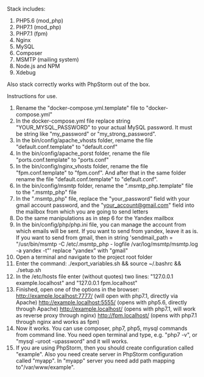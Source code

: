 Stack includes: 
1. PHP5.6 (mod_php)
2. PHP7.1 (mod_php)
3. PHP7.1 (fpm)
4. Nginx
5. MySQL
6. Composer
7. MSMTP (mailing system)
8. Node.js and NPM
9. Xdebug

Also stack correctly works with PhpStorm out of the box.

Instructions for use.
1. Rename the "docker-compose.yml.template" file to "docker-compose.yml"
2. In the docker-compose.yml file replace string "YOUR_MYSQL_PASSWORD" to your actual MySQL password. It must be string like "my_password" or "my_strong_password".
3. In the bin/config/apache_vhosts folder, rename the file "default.conf.template" to "default.conf"
4. In the bin/сonfig/apache_porst folder, rename the file "ports.conf.template" to "ports.conf"
5. In the bin/config/nginx_vhosts folder, rename the file "fpm.conf.template" to "fpm.conf". And after that in the same folder rename the file "default.conf.template" to "default.conf".
6. In the bin/config/msmtp folder, rename the ".msmtp_php.template" file to the ".msmtp_php" file
7. In the ".msmtp_php" file, replace the "your_password" field with your gmail account password, and the "your_account@gmail.com" field into the mailbox from which you are going to send letters
8. Do the same manipulations as in step 6 for the Yandex mailbox
9. In the bin/config/php/php.ini file, you can manage the account from which emails will be sent. If you want to send from yandex, leave it as is. If you want to send from gmail, then in string 'sendmail_path = "/usr/bin/msmtp -C /etc/.msmtp_php - logfile /var/log/msmtp/msmtp.log -a yandex -t"' replace "yandex" with "gmail"
10. Open a terminal and navigate to the project root folder
11. Enter the command: ./export_variables.sh && source ~/.bashrc && ./setup.sh
12. In the /etc/hosts file enter (without quotes) two lines:
    "127.0.0.1 example.localhost" and 
    "127.0.0.1 fpm.localhost" 
13. Finished, open one of the options in the browser:
	http://example.localhost:7777/ (will open with php7.1, directly via Apache)
	http://example.localhost:5555/ (opens with php5.6, directly through Apache)
	http://example.localhost/ (opens with php7.1, will work as reverse proxy through nginx)
	http://fpm.localhost/ (opens with php7.1 through nginx and works as fpm)
14. Now it works. You can use composer, php7, php5, mysql commands from command line. You need open terminal and type, e.g. "php7 -v", or "mysql -uroot -upassword" and it will works.
15. If you are using PhpStorm, then you should create configuration called "example". Also you need create server in PhpStorm configuration called "myapp". In "myapp" server you need add path mapping to"/var/www/example".